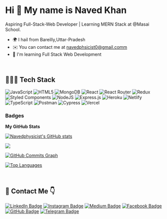 Hi 👋 My name is Naved Khan
=============================

Aspiring Full-Stack-Web Developer | Learning MERN Stack at @Masai School.

* 🌍  I hail from Bareilly,Uttar-Pradesh
* ✉️  You can contact me at [navedphsicist0@gmail.comm](mailto:navedphysicist@gmail.comm)
* 🧠  I'm learning Full Stack Web Development
<br />

## 👨🏻‍💻 Tech Stack
![JavaScript](https://img.shields.io/badge/javascript-%23323330.svg?style=for-the-badge&logo=javascript&logoColor=%23F7DF1E) ![HTML5](https://img.shields.io/badge/html5-%23E34F26.svg?style=for-the-badge&logo=html5&logoColor=white) ![MongoDB](https://img.shields.io/badge/MongoDB-%234ea94b.svg?style=for-the-badge&logo=mongodb&logoColor=white) ![React](https://img.shields.io/badge/react-%2320232a.svg?style=for-the-badge&logo=react&logoColor=%2361DAFB) ![React Router](https://img.shields.io/badge/React_Router-CA4245?style=for-the-badge&logo=react-router&logoColor=white) ![Redux](https://img.shields.io/badge/redux-%23593d88.svg?style=for-the-badge&logo=redux&logoColor=white) ![Styled Components](https://img.shields.io/badge/styled--components-DB7093?style=for-the-badge&logo=styled-components&logoColor=white) ![NodeJS](https://img.shields.io/badge/node.js-6DA55F?style=for-the-badge&logo=node.js&logoColor=white) ![Express.js](https://img.shields.io/badge/express.js-%23404d59.svg?style=for-the-badge&logo=express&logoColor=%2361DAFB) ![Heroku](https://img.shields.io/badge/heroku-%23430098.svg?style=for-the-badge&logo=heroku&logoColor=white) ![Netlify](https://img.shields.io/badge/netlify-%23000000.svg?style=for-the-badge&logo=netlify&logoColor=#00C7B7) ![TypeScript](https://img.shields.io/badge/typescript-%23007ACC.svg?style=for-the-badge&logo=typescript&logoColor=white) ![Postman](https://img.shields.io/badge/Postman-FF6C37?style=for-the-badge&logo=postman&logoColor=white)
![Cypress](https://img.shields.io/badge/Cypress-23272c?style=for-the-badge&logo=Cypress&logoColor=white)
![Vercel](https://img.shields.io/badge/Vercel-000000?style=for-the-badge&logo=Vercel&logoColor=white)


### Badges
  
<b>My GitHub Stats</b>
  
<a href="http://www.github.com/Navedphysicist"><img src="https://github-readme-stats.vercel.app/api?username=Navedphysicist&show_icons=true&hide=&count_private=true&title_color=0891b2&text_color=ffffff&icon_color=0891b2&bg_color=000000&hide_border=true&show_icons=true" alt="Navedphysicist's GitHub stats" /></a>

<a href="http://www.github.com/Navedphysicist"><img src="https://github-readme-streak-stats.herokuapp.com/?user=Navedphysicist&stroke=ffffff&background=000000&ring=0891b2&fire=0891b2&currStreakNum=ffffff&currStreakLabel=0891b2&sideNums=ffffff&sideLabels=ffffff&dates=ffffff&hide_border=true" /></a>

<a href="http://www.github.com/Navedphysicist"><img src="https://activity-graph.herokuapp.com/graph?username=Navedphysicist&bg_color=000000&color=ffffff&line=0891b2&point=ffffff&area_color=000000&area=true&hide_border=true&custom_title=GitHub%20Commits%20Graph" alt="GitHub Commits Graph" /></a>

<a href="https://github.com/Navedphysicist" align="left"><img src="https://github-readme-stats.vercel.app/api/top-langs/?username=Navedphysicist&langs_count=10&title_color=0891b2&text_color=ffffff&icon_color=0891b2&bg_color=000000&hide_border=true&locale=en&custom_title=Top%20%Languages" alt="Top Languages" /></a>

<br/>

## 📩 Contact Me 👇

[![LinkedIn Badge](https://img.shields.io/badge/LinkedIn--informational?style=flat&logo=linkedin&logoColor=lightblue&color=crimson)](https://www.linkedin.com/in/naved-khan-093167137/)
[![Instagram Badge](https://img.shields.io/badge/Instagram--informational?style=flat&logo=instagram&logoColor=fd13b3&color=orange)](https://www.instagram.com/nakshewaaz_naved/)
[![Medium Badge](https://img.shields.io/badge/Medium--informational?style=flat&logo=medium&logoColor=white&color=yellow)](https://medium.com/@navedphysicist)
[![Facebook Badge](https://img.shields.io/badge/Facebook--informational?style=flat&logo=facebook&logoColor=0e8ef1&color=green)](https://www.facebook.com/profile.php?id=100028364587915)
[![GitHub Badge](https://img.shields.io/badge/GitHub--informational?style=flat&logo=github&logoColor=white&color=blue)](https://github.com/Navedphysicist)
[![Telegram Badge](https://img.shields.io/badge/Telegram--informational?style=flat&logo=Telegram&logoColor=white&color=slateblue)](https://t.me/mdarshadkhan)



